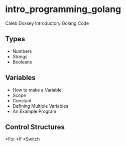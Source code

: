 # intro_programming_golang
Caleb Doxsey Introductory Golang Code


## Types
 - Numbers
 - Strings
 - Booleans

## Variables
 * How to make a Variable
 * Scope
 * Constant
 * Defining Multiple Variables
 * An Example Program

## Control Structures
 *For
 *If
 *Switch
